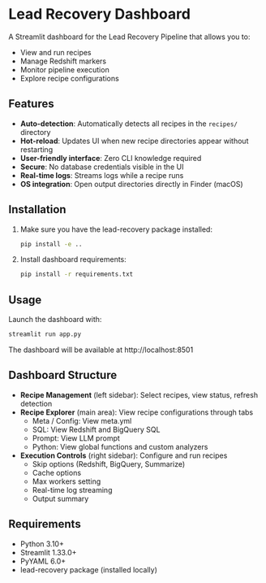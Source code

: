 # Lead Recovery Dashboard

A Streamlit dashboard for the Lead Recovery Pipeline that allows you to:
- View and run recipes
- Manage Redshift markers
- Monitor pipeline execution
- Explore recipe configurations

## Features

- **Auto-detection**: Automatically detects all recipes in the `recipes/` directory
- **Hot-reload**: Updates UI when new recipe directories appear without restarting
- **User-friendly interface**: Zero CLI knowledge required
- **Secure**: No database credentials visible in the UI
- **Real-time logs**: Streams logs while a recipe runs
- **OS integration**: Open output directories directly in Finder (macOS)

## Installation

1. Make sure you have the lead-recovery package installed:
   ```bash
   pip install -e ..
   ```

2. Install dashboard requirements:
   ```bash
   pip install -r requirements.txt
   ```

## Usage

Launch the dashboard with:

```bash
streamlit run app.py
```

The dashboard will be available at http://localhost:8501

## Dashboard Structure

- **Recipe Management** (left sidebar): Select recipes, view status, refresh detection
- **Recipe Explorer** (main area): View recipe configurations through tabs
  - Meta / Config: View meta.yml
  - SQL: View Redshift and BigQuery SQL
  - Prompt: View LLM prompt
  - Python: View global functions and custom analyzers
- **Execution Controls** (right sidebar): Configure and run recipes
  - Skip options (Redshift, BigQuery, Summarize)
  - Cache options
  - Max workers setting
  - Real-time log streaming
  - Output summary

## Requirements

- Python 3.10+
- Streamlit 1.33.0+
- PyYAML 6.0+
- lead-recovery package (installed locally) 